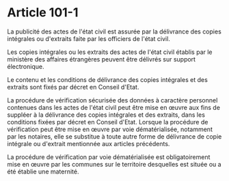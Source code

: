 # Article 101-1

La publicité des actes de l'état civil est assurée par la délivrance des copies intégrales ou d'extraits faite par les officiers de l'état civil.

Les copies intégrales ou les extraits des actes de l'état civil établis par le ministère des affaires étrangères peuvent être délivrés sur support électronique.

Le contenu et les conditions de délivrance des copies intégrales et des extraits sont fixés par décret en Conseil d'Etat.

La procédure de vérification sécurisée des données à caractère personnel contenues dans les actes de l'état civil peut être mise en œuvre aux fins de suppléer à la délivrance des copies intégrales et des extraits, dans les conditions fixées par décret en Conseil d'Etat. Lorsque la procédure de vérification peut être mise en œuvre par voie dématérialisée, notamment par les notaires, elle se substitue à toute autre forme de délivrance de copie intégrale ou d'extrait mentionnée aux articles précédents.

La procédure de vérification par voie dématérialisée est obligatoirement mise en œuvre par les communes sur le territoire desquelles est située ou a été établie une maternité.
